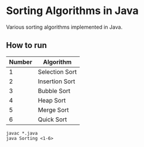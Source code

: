 Sorting Algorithms in Java
==========================

Various sorting algorithms implemented in Java.

## How to run

| Number | Algorithm |
|-|-|
| 1 | Selection Sort |
| 2 | Insertion Sort |
| 3 | Bubble Sort |
| 4 | Heap Sort |
| 5 | Merge Sort |
| 6 | Quick Sort |


```
javac *.java
java Sorting <1-6>
```

